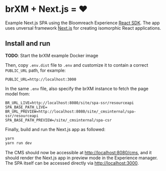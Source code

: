 # brXM + Next.js = ♥️

Example Next.js SPA using the Bloomreach Experience [React SDK](https://www.npmjs.com/package/@bloomreach/react-sdk).
The app uses unversal framework [Next.js](https://github.com/zeit/next.js) for creating isomorphic React applications.

## Install and run

__TODO__: Start the brXM example Docker image

Then, copy `.env.dist` file to `.env` and customize it to contain a correct `PUBLIC_URL` path, for example:
```
PUBLIC_URL=http://localhost:3000
```

In the same `.env` file, also specify the brXM instance to fetch the page model from:
```
BR_URL_LIVE=http://localhost:8080/site/spa-ssr/resourceapi
SPA_BASE_PATH_LIVE=
BR_URL_PREVIEW=http://localhost:8080/site/_cmsinternal/spa-ssr/resourceapi
SPA_BASE_PATH_PREVIEW=/site/_cmsinternal/spa-csr
```

Finally, build and run the Next.js app as followed:

```bash
yarn
yarn run dev
```

The CMS should now be accessible at <http://localhost:8080/cms>, and it should render the Next.js app in preview mode in the Experience manager.
The SPA itself can be accessed directly via <http://localhost:3000>.

